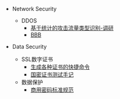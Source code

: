 
- Network Security
  - DDOS
    - [基于统计的攻击流量类型识别-调研](/network-security/ddos-research-1.md)
    - [BBB](/network-security/bbb.md)

- Data Security
  - SSL数字证书
    - [生成各种证书的快捷命令](/data-security/ssl-tutorial.md)
    - [国密证书测试手记](/data-security/gmssl-tutorial.md)
  - 数据保护
    - [商用密码标准规范](/data-security/gmt-standard.md)
